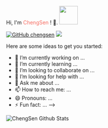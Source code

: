 <p> Hi, I'm <a src="http://chengsen.ren"><font style="color:rgb(247, 110, 99)">ChengSen</font></a> ! 👋. <img src="https://media.giphy.com/media/mGcNjsfWAjY5AEZNw6/giphy.gif" width="50"></p>

[![GitHub chengsen](https://img.shields.io/github/followers/chengsen?label=follow&style=social)](https://github.com/chengsen)
![](https://visitor-badge.glitch.me/badge?page_id=chengsen)

Here are some ideas to get you started:

- 🔭 I’m currently working on ...
- 🌱 I’m currently learning ...
- 👯 I’m looking to collaborate on ...
- 🤔 I’m looking for help with ...
- 💬 Ask me about ...
- 📫 How to reach me: ...
- 😄 Pronouns: ...
- ⚡ Fun fact: ...
-->

![ChengSen Github Stats](https://github-readme-stats.vercel.app/api?username=chengsen&show_icons=true&title_color=FF847A&icon_color=FF847A&text_color=FF847A&bg_color=fff)
